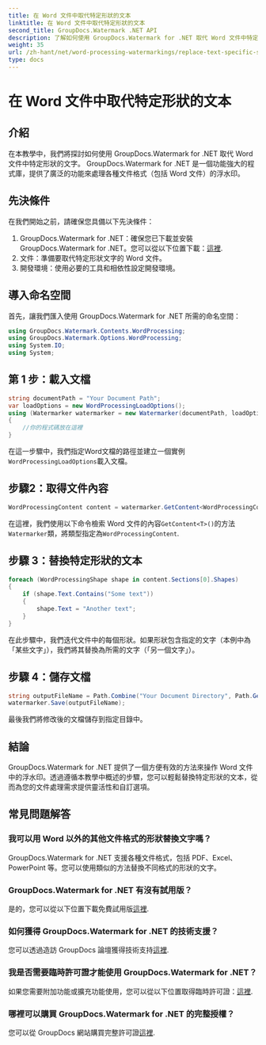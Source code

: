 ```yaml
---
title: 在 Word 文件中取代特定形狀的文本
linktitle: 在 Word 文件中取代特定形狀的文本
second_title: GroupDocs.Watermark .NET API
description: 了解如何使用 GroupDocs.Watermark for .NET 取代 Word 文件中特定形狀的文字。請按照我們的逐步教學進行操作。
weight: 35
url: /zh-hant/net/word-processing-watermarkings/replace-text-specific-shape-word-docs/
type: docs
---
```

# 在 Word 文件中取代特定形狀的文本

## 介紹
在本教學中，我們將探討如何使用 GroupDocs.Watermark for .NET 取代 Word 文件中特定形狀的文字。 GroupDocs.Watermark for .NET 是一個功能強大的程式庫，提供了廣泛的功能來處理各種文件格式（包括 Word 文件）的浮水印。
## 先決條件
在我們開始之前，請確保您具備以下先決條件：
1.  GroupDocs.Watermark for .NET：確保您已下載並安裝 GroupDocs.Watermark for .NET。您可以從以下位置下載：[這裡](https://releases.groupdocs.com/Watermark/net/).
2. 文件：準備要取代特定形狀文字的 Word 文件。
3. 開發環境：使用必要的工具和相依性設定開發環境。

## 導入命名空間
首先，讓我們匯入使用 GroupDocs.Watermark for .NET 所需的命名空間：
```csharp
using GroupDocs.Watermark.Contents.WordProcessing;
using GroupDocs.Watermark.Options.WordProcessing;
using System.IO;
using System;
```
## 第 1 步：載入文檔
```csharp
string documentPath = "Your Document Path";
var loadOptions = new WordProcessingLoadOptions();
using (Watermarker watermarker = new Watermarker(documentPath, loadOptions))
{
    //你的程式碼放在這裡
}
```
在這一步驟中，我們指定Word文檔的路徑並建立一個實例`WordProcessingLoadOptions`載入文檔。
## 步驟2：取得文件內容
```csharp
WordProcessingContent content = watermarker.GetContent<WordProcessingContent>();
```
在這裡，我們使用以下命令檢索 Word 文件的內容`GetContent<T>()`的方法`Watermarker`類，將類型指定為`WordProcessingContent`.
## 步驟 3：替換特定形狀的文本
```csharp
foreach (WordProcessingShape shape in content.Sections[0].Shapes)
{
    if (shape.Text.Contains("Some text"))
    {
        shape.Text = "Another text";
    }
}
```
在此步驟中，我們迭代文件中的每個形狀。如果形狀包含指定的文字（本例中為「某些文字」），我們將其替換為所需的文字（「另一個文字」）。
## 步驟 4：儲存文檔
```csharp
string outputFileName = Path.Combine("Your Document Directory", Path.GetFileName(documentPath));
watermarker.Save(outputFileName);
```
最後我們將修改後的文檔儲存到指定目錄中。

## 結論
GroupDocs.Watermark for .NET 提供了一個方便有效的方法來操作 Word 文件中的浮水印。透過遵循本教學中概述的步驟，您可以輕鬆替換特定形狀的文本，從而為您的文件處理需求提供靈活性和自訂選項。
## 常見問題解答
### 我可以用 Word 以外的其他文件格式的形狀替換文字嗎？
GroupDocs.Watermark for .NET 支援各種文件格式，包括 PDF、Excel、PowerPoint 等。您可以使用類似的方法替換不同格式的形狀的文字。
### GroupDocs.Watermark for .NET 有沒有試用版？
是的，您可以從以下位置下載免費試用版[這裡](https://releases.groupdocs.com/).
### 如何獲得 GroupDocs.Watermark for .NET 的技術支援？
您可以透過造訪 GroupDocs 論壇獲得技術支持[這裡](https://forum.groupdocs.com/c/watermark/19).
### 我是否需要臨時許可證才能使用 GroupDocs.Watermark for .NET？
如果您需要附加功能或擴充功能使用，您可以從以下位置取得臨時許可證：[這裡](https://purchase.groupdocs.com/temporary-license/).
### 哪裡可以購買 GroupDocs.Watermark for .NET 的完整授權？
您可以從 GroupDocs 網站購買完整許可證[這裡](https://purchase.groupdocs.com/buy).